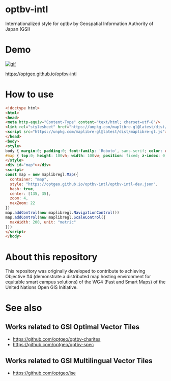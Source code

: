 # optbv-intl
Internationalized style for optbv by Geospatial Information Authority of Japan (GSI)

# Demo
[![gif](https://user-images.githubusercontent.com/18297/192099806-bc10d2cf-5b7a-4c2b-95ae-f6212f69b058.gif)](https://optgeo.github.io/optbv-intl)

https://optgeo.github.io/optbv-intl

# How to use
```html
<!doctype html>
<html>
<head>
<meta http-equiv="Content-Type" content="text/html; charset=utf-8"/>
<link rel="stylesheet" href="https://unpkg.com/maplibre-gl@latest/dist/maplibre-gl.css"/>
<script src="https://unpkg.com/maplibre-gl@latest/dist/maplibre-gl.js"></script>
</head>
<body>
<style>
body { margin:0; padding:0; font-family: 'Roboto', sans-serif; color: #333333}
#map { top:0; height: 100vh; width: 100vw; position: fixed; z-index: 0; }
</style>
<div id="map"></div>
<script>
const map = new maplibregl.Map({
  container: "map",
  style: "https://optgeo.github.io/optbv-intl/optbv-intl-dev.json",
  hash: true, 
  center: [135, 35],
  zoom: 4,
  maxZoom: 22
})
map.addControl(new maplibregl.NavigationControl())
map.addControl(new maplibregl.ScaleControl({
  maxWidth: 200, unit: "metric"
}))
</script>
</body>
```

# About this repository
This repository was originally developed to contribute to achieving Objective #4 (demonstrate a distributed map hosting environment for equitable smart campus solutions) of the WG4 (Fast and Smart Maps) of the United Nations Open GIS Initiative.

# See also
## Works related to GSI Optimal Vector Tiles
- https://github.com/optgeo/optbv-charites
- https://github.com/optgeo/optbv-spec

## Works related to GSI Multilingual Vector Tiles
- https://github.com/optgeo/ise

